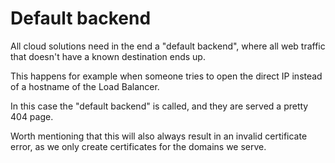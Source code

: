 # Default backend

All cloud solutions need in the end a "default backend", where all web traffic
that doesn't have a known destination ends up.

This happens for example when someone tries to open the direct IP instead of a
hostname of the Load Balancer.

In this case the "default backend" is called, and they are served a pretty 404
page.

Worth mentioning that this will also always result in an invalid certificate
error, as we only create certificates for the domains we serve.
